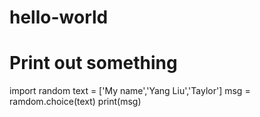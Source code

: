 # hello-world
# Print out something
import random
text = ['My name','Yang Liu','Taylor']
msg = ramdom.choice(text)
print(msg)

